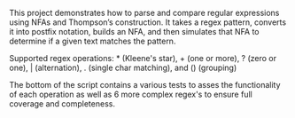 This project demonstrates how to parse and compare regular expressions using NFAs and Thompson’s construction. It takes a regex pattern, converts it into postfix notation, builds an NFA, and then simulates that NFA to determine if a given text matches the pattern. 

Supported regex operations: * (Kleene's star), + (one or more), ? (zero or one), | (alternation), . (single char matching), and () (grouping)

The bottom of the script contains a various tests to asses the functionality of each operation as well as 6 more complex regex's to ensure full coverage and completeness.
